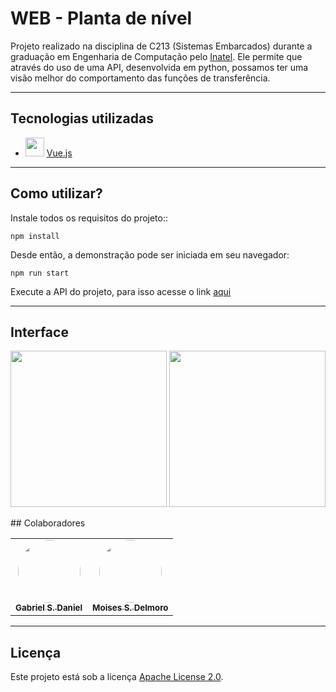 # WEB - Planta de nível

Projeto realizado na disciplina de C213 (Sistemas Embarcados) durante a graduação em Engenharia de Computação pelo [Inatel](https://inatel.br/home/). Ele permite que através do uso de uma API, desenvolvida em python, possamos ter uma visão melhor do comportamento das funções de transferência.

---
## Tecnologias utilizadas
- <img height="30" src="https://upload.wikimedia.org/wikipedia/commons/thumb/9/95/Vue.js_Logo_2.svg/1184px-Vue.js_Logo_2.svg.png"/> [Vue.js](https://vuejs.org/) 

 ---
 ## Como utilizar?
 
Instale todos os requisitos do projeto::
 ```
 npm install
 ```

Desde então, a demonstração pode ser iniciada em seu navegador:
 ```
 npm run start
 ```
 Execute a API do projeto, para isso acesse o link [aqui](https://github.com/MoisesSDelmoro/planta-de-nivel-api)
 
---
## Interface
<p>
  <img height="250" src="https://user-images.githubusercontent.com/57488202/117463263-d826bc00-af25-11eb-946b-e812943c1ebd.png" />
  <img height="250" src="https://user-images.githubusercontent.com/57488202/117463907-86cafc80-af26-11eb-80cd-0aa935019cf9.png" />
</p>
## Colaboradores

<table>
  <tr>
    <td align="center"><a href="https://github.com/GabrielGSD/"><img style="border-radius: 50%;" src="https://user-images.githubusercontent.com/57488202/117461169-a57bc400-af23-11eb-8e32-86dc54da88c2.png" width="100px;" alt=""/><br /><sub><b>Gabriel S. Daniel</b></sub></a></td>      
    <td align="center"><a href="https://github.com/MoisesSDelmoro"><img style="border-radius: 50%;" src="https://user-images.githubusercontent.com/57488202/117151468-7f251f80-ad8f-11eb-9e56-7a242b89ed72.png" width="100px;" alt=""/><br /><sub><b>Moises S. Delmoro</b></sub></a></td>  
  </tr>
</table>

---
##  Licença

Este projeto está sob a licença [Apache License 2.0](./LICENSE).

